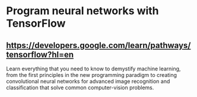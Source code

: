# Program neural networks with TensorFlow
## https://developers.google.com/learn/pathways/tensorflow?hl=en
Learn everything that you need to know to demystify machine learning, from the first principles in the new programming paradigm to creating convolutional neural networks for advanced image recognition and classification that solve common computer-vision problems.
